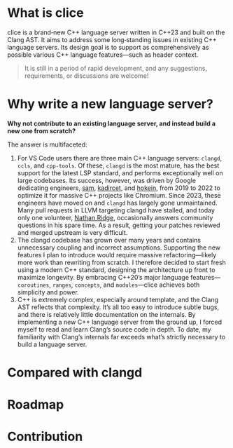 # What is clice

clice is a brand‑new C++ language server written in C++23 and built on the Clang AST. It aims to address some long‑standing issues in existing C++ language servers. Its design goal is to support as comprehensively as possible various C++ language features—such as header context.

> It is still in a period of rapid development, and any suggestions, requirements, or discussions are welcome!

# Why write a new language server?

**Why not contribute to an existing language server, and instead build a new one from scratch?**

The answer is multifaceted:
1. For VS Code users there are three main C++ language servers: `clangd`, `ccls`, and `cpp-tools`. Of these, `clangd` is the most mature, has the best support for the latest LSP standard, and performs exceptionally well on large codebases. Its success, however, was driven by Google dedicating engineers, [sam](https://github.com/sam-mccall), [kadircet](https://github.com/kadircet), and [hokein](https://github.com/hokein), from 2019 to 2022 to optimize it for massive C++ projects like Chromium. Since 2023, these engineers have moved on and `clangd` has largely gone unmaintained. Many pull requests in LLVM targeting clangd have stalled, and today only one volunteer, [Nathan Ridge](https://github.com/HighCommander4), occasionally answers community questions in his spare time. As a result, getting your patches reviewed and merged upstream is very difficult.
2. The clangd codebase has grown over many years and contains unnecessary coupling and incorrect assumptions. Supporting the new features I plan to introduce would require massive refactoring—likely more work than rewriting from scratch. I therefore decided to start fresh using a modern C++ standard, designing the architecture up front to maximize longevity. By embracing C++20’s major language features—`coroutines`, `ranges`, `concepts`, and `modules`—clice achieves both simplicity and power.
3. C++ is extremely complex, especially around template, and the Clang AST reflects that complexity. It’s all too easy to introduce subtle bugs, and there is relatively little documentation on the internals. By implementing a new C++ language server from the ground up, I forced myself to read and learn Clang’s source code in depth. To date, my familiarity with Clang’s internals far exceeds what’s strictly necessary to build a language server.

# Compared with clangd


# Roadmap


# Contribution